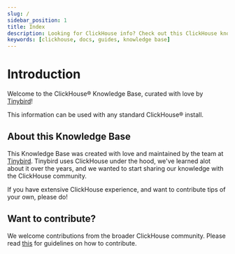 ```yaml
---
slug: /
sidebar_position: 1
title: Index
description: Looking for ClickHouse info? Check out this ClickHouse knowledge base, full of ClickHouse tips you won't find in the official docs.
keywords: [clickhouse, docs, guides, knowledge base]
---
```



# Introduction

Welcome to the ClickHouse® Knowledge Base, curated with love by [Tinybird](https://tinybird.co)! 

This information can be used with any standard ClickHouse® install.

## About this Knowledge Base
This Knowledge Base was created with love and maintained by the team at [Tinybird](https://www.tinybird.co). Tinybird uses ClickHouse under the hood, we've learned alot about it over the years, and we wanted to start sharing our knowledge with the ClickHouse community.

If you have extensive ClickHouse experience, and want to contribute tips of your own, please do!

## Want to contribute?

We welcome contributions from the broader ClickHouse community. Please read [this](https://github.com/tinybirdco/clickhouse_knowledge_base/blob/main/CONTRIBUTING.md) for guidelines on how to contribute.
